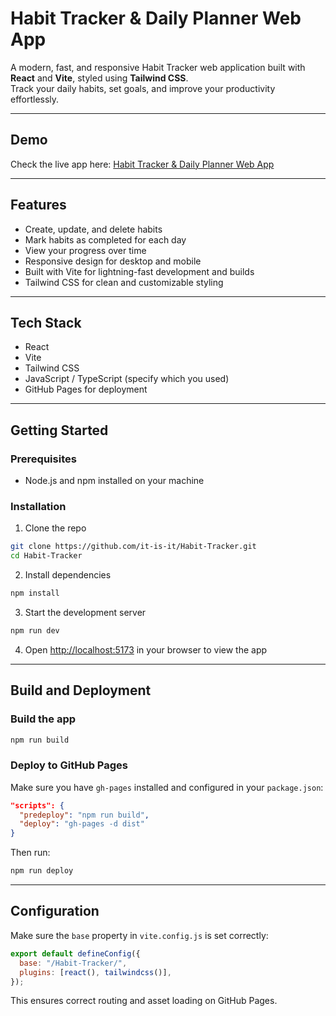 # Habit Tracker & Daily Planner Web App

A modern, fast, and responsive Habit Tracker web application built with **React** and **Vite**, styled using **Tailwind CSS**.  
Track your daily habits, set goals, and improve your productivity effortlessly.

---

## Demo

Check the live app here: [Habit Tracker & Daily Planner Web App](https://it-is-it.github.io/Habit-Tracker/)

---

## Features

- Create, update, and delete habits
- Mark habits as completed for each day
- View your progress over time
- Responsive design for desktop and mobile
- Built with Vite for lightning-fast development and builds
- Tailwind CSS for clean and customizable styling

---

## Tech Stack

- React
- Vite
- Tailwind CSS
- JavaScript / TypeScript (specify which you used)
- GitHub Pages for deployment

---

## Getting Started

### Prerequisites

- Node.js and npm installed on your machine

### Installation

1. Clone the repo

```bash
git clone https://github.com/it-is-it/Habit-Tracker.git
cd Habit-Tracker
```

2. Install dependencies

```bash
npm install
```

3. Start the development server

```bash
npm run dev
```

4. Open [http://localhost:5173](http://localhost:5173) in your browser to view the app

---

## Build and Deployment

### Build the app

```bash
npm run build
```

### Deploy to GitHub Pages

Make sure you have `gh-pages` installed and configured in your `package.json`:

```json
"scripts": {
  "predeploy": "npm run build",
  "deploy": "gh-pages -d dist"
}
```

Then run:

```bash
npm run deploy
```

---

## Configuration

Make sure the `base` property in `vite.config.js` is set correctly:

```js
export default defineConfig({
  base: "/Habit-Tracker/",
  plugins: [react(), tailwindcss()],
});
```

This ensures correct routing and asset loading on GitHub Pages.
